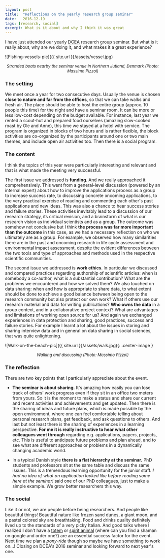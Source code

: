 ```yaml
---
layout: post
title:  "Reflections on the yearly research group seminar"
date:   2016-12-19
tags: [research, social]
excerpt: What is it about and why I think it was great
---
```


I have just attended our yearly [DCEA](http://www.en.dcea.dk/) research group seminar. But what is it really about, why are we doing it, and what makes it a great experience?

![Fishing-vessels-pic]({{ site.url }}/assets/vessel.jpg)
<center><i><font size="2">Stranded boats nearby the seminar venue in Northern Jutland, Denmark (Photo: Massimo Pizzol)</font></i></center>

### The setting

We meet once a year for two consecutive days. Usually the venue is chosen **close to nature and far from the offices**, so that we can take walks and fresh air. The place should be able to host the entire group (approx. 10 people this time) for the night and have a seminar room. It can be more or less low-cost depending on the budget available. For instance, last year we rented a scout-hut and prepared food ourselves (amazing slow-cooked roast by Ole and Anne), this time we stayed at a hotel with service. The program is organized in blocks of two hours and is rather flexible, the block activities are co-organized by the participants around one or two main themes, and include open air activities too. Then there is a social program.

### The content

I think the topics of this year were particularly interesting and relevant and that is what made the meeting very successful.

The first issue we addressed is **funding**. And we really approached it comprehensively. This went from a general-level discussion (powered by an internal expert) about how to improve the applications process as a group to increase success rate, to discussing concrete oncoming applications, to the very practical exercise of reading and commenting each other's past applications and new ideas. This was also a chance to hear success stories and failure stories. These activities inevitably lead to a discussion of our research strategy, its critical revision, and a brainstorm of what is our research vision as individual scientists and as a group. The outcome was somehow not conclusive but I think **the process was far more important than the outcome** in this case, as we had a necessary reflection on who we ultimately are as a group. For example, we observed how many similarities there are in the past and oncoming research in life cycle assessment and environmental impact assessment, despite the evident differences between the two tools and type of approaches and methods used in the respective scientific communities.   

The second issue we addressed is **work ethics**. In particular we discussed and compared practices regarding authorship of scientific articles: when is somebody a co-author, what is a substantial contribution? What are the problems we encountered and how we solved them? We also touched on data sharing: when and how is appropriate to share data, to what extent should be done to achieve a good balance between being open to the research community but also protect our own work? What if others use our research material and data for writing publications? **Who owns the data** in a group context, and in a collaborative project context? What are advantages and limitations of working open source for us? And again we exchanged experiences in data protection and sharing, good practices, success and failure stories. For example I learnt a lot about the issues in storing and sharing interview data and in general on data sharing in social sciences, that was quite enlightening.

![Walk-on-the-beach-pic]({{ site.url }}/assets/walk.jpg){: .center-image }
<center><i><font size="2">Walking and discussing (Photo: Massimo Pizzol)</font></i></center>

### The reflection

There are two key points that I particularly appreciate about the event.

* **The seminar is about sharing.** It's amazing how easily you can lose track of others' work progress even if they sit in an office two meters from yours. So it is the moment to make a status and share our current and recent activities and achievements and get updated. Then there is the sharing of ideas and future plans, which is made possible by the open environment, where one can feel comfortable telling about personal research plans, get feedback, and ask questions to others. And last but not least there is the sharing of experiences in a learning perspective. **For me it is really instructive to hear what other colleagues went through** regarding e.g. applications, papers, projects, etc. This is useful to anticipate future problems and plan ahead, and to see what are different approaches or problems in a dynamically changing academic world.

* In a typical Danish style **there is a flat hierarchy at the seminar.** PhD students and professors sit at the same table and discuss the same issues. This is a tremendous learning opportunity for the junior staff. _I had no idea of what an application looked like before reading some here at the seminar!_ said one of our PhD colleagues, just to make a simple example. We grow better researchers this way.


### The social

Like it or not, we are people before being researchers. And people like beautiful things! Beautiful nature like frozen sand dunes, a giant moon, and a pastel colored sky are breathtaking. Food and drinks quality definitely lived up to the standards of a very picky Italian. And good talks where I realized I don't have a [totem](https://en.wikipedia.org/wiki/Totem) or [spirit animal](https://en.wikipedia.org/wiki/Power_animal) (where can you find a shaman on google and order one?) are an essential success factor for the event. Next time we plan a _pony-ride_ though so maybe we have something to work on...! Closing on DCEA's 2016 seminar and looking forward to next year's one.
